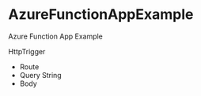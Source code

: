 # AzureFunctionAppExample
Azure Function App Example

HttpTrigger
  - Route
  - Query String
  - Body
